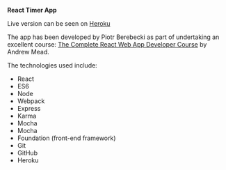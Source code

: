 **React Timer App**

Live version can be seen on [Heroku](https://sleepy-badlands-78994.herokuapp.com/)

The app has been developed by Piotr Berebecki as part of undertaking an excellent course: [The Complete React Web App Developer Course](https://www.udemy.com/the-complete-react-web-app-developer-course/) by Andrew Mead.

The technologies used include:

* React
* ES6
* Node
* Webpack
* Express
* Karma
* Mocha
* Mocha
* Foundation (front-end framework)
* Git
* GitHub
* Heroku